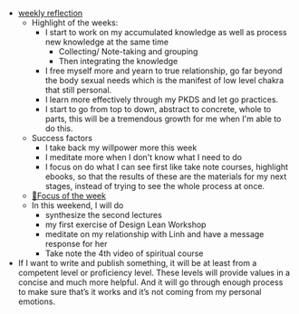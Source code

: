 - [weekly reflection](<weekly reflection.md>)
    - Highlight of the weeks:
        - I start to work on my accumulated knowledge as well as process new knowledge at the same time
            - Collecting/ Note-taking and grouping
            - Then integrating the knowledge
        - I free myself more and yearn to true relationship, go far beyond the body sexual needs which is the manifest of low level chakra that still personal.
        - I learn more effectively through my PKDS and let go practices.
        - I start to go from top to down, abstract to concrete, whole to parts, this will be a tremendous growth for me when I'm able to do this.
    - Success factors
        - I take back my willpower more this week
        - I meditate more when I don't know what I need to do
        - I focus on do what I can see first like take note courses, highlight ebooks, so that the results of these are the materials for my next stages, instead of trying to see the whole process at once.
    - [🎯Focus of the week](<🎯Focus of the week.md>)
    - In this weekend, I will do 
        - synthesize the second lectures
        - my first exercise of Design Lean Workshop
        - meditate on my relationship with Linh and have a message response for her
        - Take note the 4th video of spiritual course
- If I want to write and publish something, it will be at least from a competent level or proficiency level. These levels will provide values in a concise and much more helpful. And it will go through enough process to make sure that’s it works and it’s not coming from my personal emotions.
